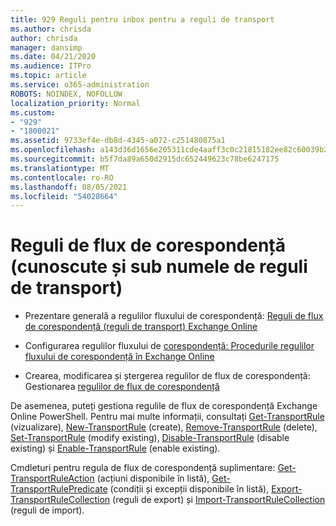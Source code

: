 ```yaml
---
title: 929 Reguli pentru inbox pentru a reguli de transport
ms.author: chrisda
author: chrisda
manager: dansimp
ms.date: 04/21/2020
ms.audience: ITPro
ms.topic: article
ms.service: o365-administration
ROBOTS: NOINDEX, NOFOLLOW
localization_priority: Normal
ms.custom:
- "929"
- "1800021"
ms.assetid: 9733ef4e-db8d-4345-a072-c251480875a1
ms.openlocfilehash: a143d36d1656e205311cde4aaff3c0c21815182ee82c60039b2219addac218cb
ms.sourcegitcommit: b5f7da89a650d2915dc652449623c78be6247175
ms.translationtype: MT
ms.contentlocale: ro-RO
ms.lasthandoff: 08/05/2021
ms.locfileid: "54028664"
---
```

# <a name="mail-flow-rules-also-known-as-transport-rules"></a>Reguli de flux de corespondență (cunoscute și sub numele de reguli de transport)

- Prezentare generală a regulilor fluxului de corespondență: [Reguli de flux de corespondență (reguli de transport) Exchange Online](https://technet.microsoft.com/library/jj919238.aspx)

- Configurarea regulilor fluxului de [corespondență: Procedurile regulilor fluxului de corespondență în Exchange Online](https://technet.microsoft.com/library/dn600436.aspx)

- Crearea, modificarea și ștergerea regulilor de flux de corespondență: Gestionarea [regulilor de flux de corespondență](https://technet.microsoft.com/library/jj657505.aspx)

De asemenea, puteți gestiona regulile de flux de corespondență Exchange Online PowerShell. Pentru mai multe informații, consultați [Get-TransportRule](https://docs.microsoft.com/powershell/module/exchange/policy-and-compliance/get-transportrule) (vizualizare), [New-TransportRule](https://docs.microsoft.com/powershell/module/exchange/policy-and-compliance/new-transportrule) (create), [Remove-TransportRule](https://docs.microsoft.com/powershell/module/exchange/policy-and-compliance/remove-transportrule) (delete), [Set-TransportRule](https://docs.microsoft.com/powershell/module/exchange/policy-and-compliance/set-transportrule) (modify existing), [Disable-TransportRule](https://docs.microsoft.com/powershell/module/exchange/policy-and-compliance/disable-transportrule) (disable existing) și [Enable-TransportRule](https://docs.microsoft.com/powershell/module/exchange/policy-and-compliance/enable-transportrule) (enable existing).

Cmdleturi pentru regula de flux de corespondență suplimentare: [Get-TransportRuleAction](https://docs.microsoft.com/powershell/module/exchange/policy-and-compliance/get-transportruleaction) (acțiuni disponibile în listă), [Get-TransportRulePredicate](https://docs.microsoft.com/powershell/module/exchange/policy-and-compliance/get-transportrulepredicate) (condiții și excepții disponibile în listă), [Export-TransportRuleCollection](https://docs.microsoft.com/powershell/module/exchange/policy-and-compliance/export-transportrulecollection) (reguli de export) și [Import-TransportRuleCollection](https://docs.microsoft.com/powershell/module/exchange/policy-and-compliance/import-transportrulecollection) (reguli de import).

